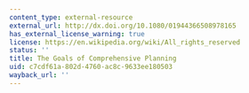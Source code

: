 ```yaml
---
content_type: external-resource
external_url: http://dx.doi.org/10.1080/01944366508978165
has_external_license_warning: true
license: https://en.wikipedia.org/wiki/All_rights_reserved
status: ''
title: The Goals of Comprehensive Planning
uid: c7cdf61a-802d-4760-ac8c-9633ee180503
wayback_url: ''
---
```

